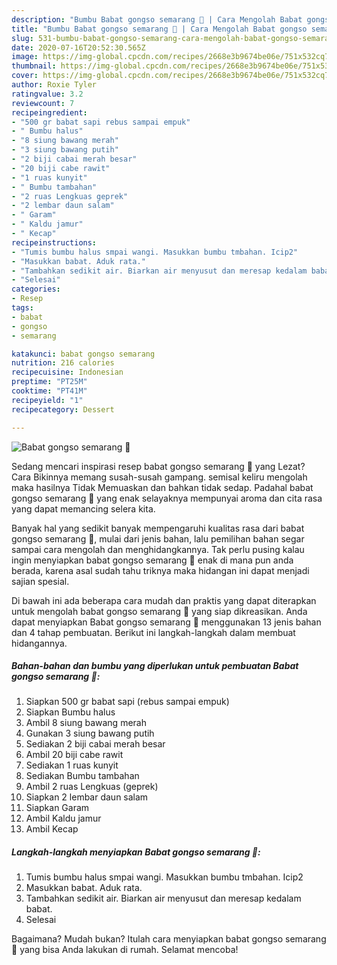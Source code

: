 ```yaml
---
description: "Bumbu Babat gongso semarang 🥩 | Cara Mengolah Babat gongso semarang 🥩 Yang Lezat Sekali"
title: "Bumbu Babat gongso semarang 🥩 | Cara Mengolah Babat gongso semarang 🥩 Yang Lezat Sekali"
slug: 531-bumbu-babat-gongso-semarang-cara-mengolah-babat-gongso-semarang-yang-lezat-sekali
date: 2020-07-16T20:52:30.565Z
image: https://img-global.cpcdn.com/recipes/2668e3b9674be06e/751x532cq70/babat-gongso-semarang-🥩-foto-resep-utama.jpg
thumbnail: https://img-global.cpcdn.com/recipes/2668e3b9674be06e/751x532cq70/babat-gongso-semarang-🥩-foto-resep-utama.jpg
cover: https://img-global.cpcdn.com/recipes/2668e3b9674be06e/751x532cq70/babat-gongso-semarang-🥩-foto-resep-utama.jpg
author: Roxie Tyler
ratingvalue: 3.2
reviewcount: 7
recipeingredient:
- "500 gr babat sapi rebus sampai empuk"
- " Bumbu halus"
- "8 siung bawang merah"
- "3 siung bawang putih"
- "2 biji cabai merah besar"
- "20 biji cabe rawit"
- "1 ruas kunyit"
- " Bumbu tambahan"
- "2 ruas Lengkuas geprek"
- "2 lembar daun salam"
- " Garam"
- " Kaldu jamur"
- " Kecap"
recipeinstructions:
- "Tumis bumbu halus smpai wangi. Masukkan bumbu tmbahan. Icip2"
- "Masukkan babat. Aduk rata."
- "Tambahkan sedikit air. Biarkan air menyusut dan meresap kedalam babat."
- "Selesai"
categories:
- Resep
tags:
- babat
- gongso
- semarang

katakunci: babat gongso semarang 
nutrition: 216 calories
recipecuisine: Indonesian
preptime: "PT25M"
cooktime: "PT41M"
recipeyield: "1"
recipecategory: Dessert

---
```



![Babat gongso semarang 🥩](https://img-global.cpcdn.com/recipes/2668e3b9674be06e/751x532cq70/babat-gongso-semarang-🥩-foto-resep-utama.jpg)

Sedang mencari inspirasi resep babat gongso semarang 🥩 yang Lezat? Cara Bikinnya memang susah-susah gampang. semisal keliru mengolah maka hasilnya Tidak Memuaskan dan bahkan tidak sedap. Padahal babat gongso semarang 🥩 yang enak selayaknya mempunyai aroma dan cita rasa yang dapat memancing selera kita.



Banyak hal yang sedikit banyak mempengaruhi kualitas rasa dari babat gongso semarang 🥩, mulai dari jenis bahan, lalu pemilihan bahan segar sampai cara mengolah dan menghidangkannya. Tak perlu pusing kalau ingin menyiapkan babat gongso semarang 🥩 enak di mana pun anda berada, karena asal sudah tahu triknya maka hidangan ini dapat menjadi sajian spesial.


Di bawah ini ada beberapa cara mudah dan praktis yang dapat diterapkan untuk mengolah babat gongso semarang 🥩 yang siap dikreasikan. Anda dapat menyiapkan Babat gongso semarang 🥩 menggunakan 13 jenis bahan dan 4 tahap pembuatan. Berikut ini langkah-langkah dalam membuat hidangannya.

<!--inarticleads1-->

##### Bahan-bahan dan bumbu yang diperlukan untuk pembuatan Babat gongso semarang 🥩:

1. Siapkan 500 gr babat sapi (rebus sampai empuk)
1. Siapkan  Bumbu halus
1. Ambil 8 siung bawang merah
1. Gunakan 3 siung bawang putih
1. Sediakan 2 biji cabai merah besar
1. Ambil 20 biji cabe rawit
1. Sediakan 1 ruas kunyit
1. Sediakan  Bumbu tambahan
1. Ambil 2 ruas Lengkuas (geprek)
1. Siapkan 2 lembar daun salam
1. Siapkan  Garam
1. Ambil  Kaldu jamur
1. Ambil  Kecap




<!--inarticleads2-->

##### Langkah-langkah menyiapkan Babat gongso semarang 🥩:

1. Tumis bumbu halus smpai wangi. Masukkan bumbu tmbahan. Icip2
1. Masukkan babat. Aduk rata.
1. Tambahkan sedikit air. Biarkan air menyusut dan meresap kedalam babat.
1. Selesai




Bagaimana? Mudah bukan? Itulah cara menyiapkan babat gongso semarang 🥩 yang bisa Anda lakukan di rumah. Selamat mencoba!
